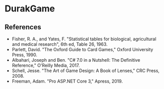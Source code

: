 # DurakGame
## References
- Fisher, R. A., and Yates, F. "Statistical tables for biological, agricultural and medical research", 6th ed, Table 26, 1963.
- Parlett, David. "The Oxford Guide to Card Games," Oxford University Press, 1990.
- Albahari, Joseph and Ben. "C# 7.0 in a Nutshell: The Definitive Reference," O'Reilly Media, 2017.
- Schell, Jesse. "The Art of Game Design: A Book of Lenses," CRC Press, 2008.
- Freeman, Adam. "Pro ASP.NET Core 3," Apress, 2019.

